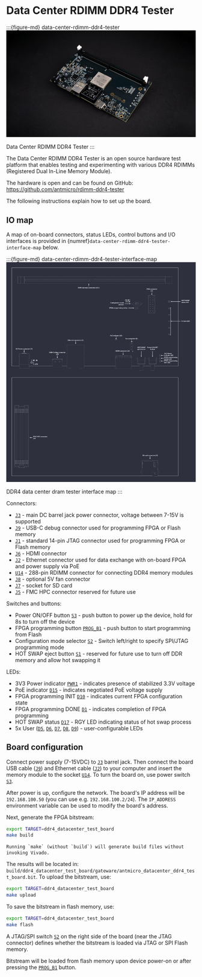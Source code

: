 # Data Center RDIMM DDR4 Tester

:::{figure-md} data-center-rdimm-ddr4-tester
![](images/data-center-rdimm-ddr4-tester-1.2.0.png)

Data Center RDIMM DDR4 Tester
:::

The Data Center RDIMM DDR4 Tester is an open source hardware test platform that enables testing and experimenting with various DDR4 RDIMMs (Registered Dual In-Line Memory Module).

The hardware is open and can be found on GitHub:
<https://github.com/antmicro/rdimm-ddr4-tester>

The following instructions explain how to set up the board.

## IO map
A map of on-board connectors, status LEDs, control buttons and I/O interfaces is provided in {numref}`data-center-rdimm-ddr4-tester-interface-map` below.

:::{figure-md} data-center-rdimm-ddr4-tester-interface-map
![](images/data-center-rdimm-ddr4-tester-descriptions.png)

DDR4 data center dram tester interface map
:::

Connectors:

* [`J3`](#data-center-dram-tester_J3) - main DC barrel jack power connector, voltage between 7-15V is supported
* [`J9`](#data-center-dram-tester_J9) - USB-C debug connector used for programming FPGA or Flash memory
* [`J1`](#data-center-dram-tester_J1) - standard 14-pin JTAG connector used for programming FPGA or Flash memory
* [`J6`](#data-center-dram-tester_J6) - HDMI connector
* [`J2`](#data-center-dram-tester_J2) - Ethernet connector used for data exchange with on-board FPGA and power supply via PoE
* [`U14`](#data-center-dram-tester_U14) - 288-pin RDIMM connector for connecting DDR4 memory modules
* [`J8`](#data-center-dram-tester_J8) - optional 5V fan connector
* [`J7`](#data-center-dram-tester_J7) - socket for SD card
* [`J5`](#data-center-dram-tester_J5) - FMC HPC connector reserved for future use

Switches and buttons:

* Power ON/OFF button [`S3`](#data-center-dram-tester_S3) - push button to power up the device, hold for 8s to turn off the device
* FPGA programming button [`PROG_B1`](#data-center-dram-tester_PROG_B1) - push button to start programming from Flash
* Configuration mode selector [`S2`](#data-center-dram-tester_S2) - Switch left/right to specify SPI/JTAG programming mode
* HOT SWAP eject button [`S1`](#data-center-dram-tester_S1) - reserved for future use to turn off DDR memory and allow hot swapping it

LEDs:

* 3V3 Power indicator [`PWR1`](#data-center-dram-tester_PWR1) - indicates presence of stabilized 3.3V voltage
* PoE indicator [`D15`](#data-center-dram-tester_D15) - indicates negotiated PoE voltage supply
* FPGA programming INIT [`D10`](#data-center-dram-tester_D10) - indicates current FPGA configuration state
* FPGA programming DONE [`D1`](#data-center-dram-tester_D1) - indicates completion of FPGA programming
* HOT SWAP status [`D17`](#data-center-dram-tester_D17) - RGY LED indicating status of hot swap process
* 5x User ([`D5`](#data-center-dram-tester_D5), [`D6`](#data-center-dram-tester_D6), [`D7`](#data-center-dram-tester_D7), [`D8`](#data-center-dram-tester_D8), [`D9`](#data-center-dram-tester_D9)) - user-configurable LEDs

## Board configuration

Connect power supply (7-15VDC) to [`J3`](#data-center-dram-tester_J3) barrel jack.
Then connect the board USB cable ([`J9`](#data-center-dram-tester_J9)) and Ethernet cable ([`J2`](#data-center-dram-tester_J2)) to your computer and insert the memory module to the socket [`U14`](#data-center-dram-tester_U14).
To turn the board on, use power switch [`S3`](#data-center-dram-tester_S3).

After power is up, configure the network.
The board's IP address will be `192.168.100.50` (you can use e.g. `192.168.100.2/24`).
The `IP_ADDRESS` environment variable can be used to modify the board's address.

Next, generate the FPGA bitstream:

```sh
export TARGET=ddr4_datacenter_test_board
make build
```

```{note}
Running `make` (without `build`) will generate build files without invoking Vivado.
```

The results will be located in: `build/ddr4_datacenter_test_board/gateware/antmicro_datacenter_ddr4_test_board.bit`. 
To upload the bitstream, use:

```sh
export TARGET=ddr4_datacenter_test_board
make upload
```

To save the bitstream in flash memory, use:

```sh
export TARGET=ddr4_datacenter_test_board
make flash
```

A JTAG/SPI switch [`S2`](#data-center-rdimm-ddr4-tester_S2) on the right side of the board (near the JTAG connector) defines whether the bitstream is loaded via JTAG or SPI Flash memory.

Bitstream will be loaded from flash memory upon device power-on or after pressing the [`PROG_B1`](#data-center-dram-tester_PROG_B1) button.
